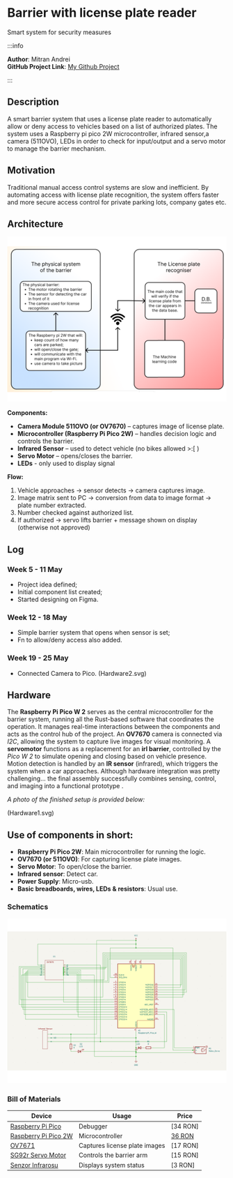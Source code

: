 # Barrier with license plate reader
Smart system for security measures 

:::info 

**Author**: Mitran Andrei \
**GitHub Project Link**: [My Github Project](https://github.com/UPB-PMRust-Students/project-SeriouslyAndy)

:::

## Description

A smart barrier system that uses a license plate reader to automatically allow or deny access to vehicles based on a list of authorized plates. The system uses a Raspberry pi pico 2W microcontroller, infrared sensor,a camera (511OVO), LEDs in order to check for input/output and a servo motor to manage the barrier mechanism.

## Motivation

Traditional manual access control systems are slow and inefficient. By automating access with license plate recognition, the system offers faster and more secure access control for private parking lots, company gates etc.

## Architecture 

![architecture](img4site.svg)

**Components:**
- **Camera Module 511OVO (or OV7670)** – captures image of license plate.
- **Microcontroller (Raspberry Pi Pico 2W)** – handles decision logic and controls the barrier.
- **Infrared Sensor** – used to detect vehicle (no bikes allowed >:[ )
- **Servo Motor** – opens/closes the barrier.
- **LEDs** - only used to display signal

**Flow:**
1. Vehicle approaches -> sensor detects -> camera captures image.
2. Image matrix sent to PC -> conversion from data to image format -> plate number extracted.
3. Number checked against authorized list.
4. If authorized -> servo lifts barrier + message shown on display (otherwise not approved)

## Log

<!-- write your progress here every week -->

### Week 5 - 11 May
- Project idea defined;
- Initial component list created;
- Started designing on Figma.

### Week 12 - 18 May
- Simple barrier system that opens when sensor is set;
- Fn to allow/deny access also added.

### Week 19 - 25 May
- Connected Camera to Pico.
(Hardware2.svg)

## Hardware

The **Raspberry Pi Pico W 2** serves as the central microcontroller for the barrier system, running all the Rust-based software that coordinates the operation. It manages real-time interactions between the components and acts as the control hub of the project. An **OV7670** camera is connected via *I2C*, allowing the system to capture live images for visual monitoring. A **servomotor** functions as a replacement for an **irl barrier**, controlled by the *Pico W 2* to simulate opening and closing based on vehicle presence. Motion detection is handled by an **IR sensor** (infrared), which triggers the system when a car approaches. Although hardware integration was pretty challenging... the final assembly successfully combines sensing, control, and imaging into a functional prototype . 

*A photo of the finished setup is provided below:*

(Hardware1.svg)

## Use of components in short:

- **Raspberry Pi Pico 2W**: Main microcontroller for running the logic.
- **OV7670 (or 511OVO)**: For capturing license plate images.
- **Servo Motor**: To open/close the barrier.
- **Infrared sensor**: Detect car.
- **Power Supply**: Micro-usb.
- **Basic breadboards, wires, LEDs & resistors**: Usual use. 

### Schematics

![schematics](img4kicad.svg)

### Bill of Materials

| Device | Usage | Price |
|--------|--------|-------|
| [Raspberry Pi Pico](https://www.optimusdigital.ro/ro/placi-raspberry-pi/12394-raspberry-pi-pico-w.html?search_query=raspberry+pi+pico&results=26) | Debugger | [34 RON]
| [Raspberry Pi Pico 2W](https://www.optimusdigital.ro/ro/placi-raspberry-pi/13327-raspberry-pi-pico-2-w.html?search_query=raspberry+pi+pico+2w&results=26) | Microcontroller | [36 RON](https://www.optimusdigital.ro/en/raspberry-pi-boards/12394-raspberry-pi-pico-w.html) |
| [OV7671](https://www.optimusdigital.ro/ro/senzori-senzori-optici/624-modul-camera-ov7670.html?search_query=ov7670&results=2) | Captures license plate images | [17 RON] |
| [SG92r Servo Motor](https://www.optimusdigital.ro/ro/motoare-servomotoare/5706-servomotor-sg92r-9g-25-kgcm-48-v.html?search_query=servomotor&results=116) | Controls the barrier arm | [15 RON] |
| [Senzor Infrarosu](https://www.optimusdigital.ro/ro/senzori-senzori-optici/4514-senzor-infrarosu-de-obstacole.html?search_query=infrared&results=19) | Displays system status | [3 RON] |

